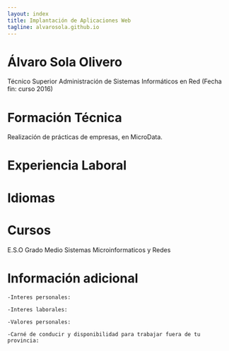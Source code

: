 ```yaml
---
layout: index
title: Implantación de Aplicaciones Web
tagline: alvarosola.github.io
---
```

# Álvaro Sola Olivero
Técnico Superior Administración de Sistemas Informáticos en Red (Fecha fin: curso 2016)
# Formación Técnica
Realización de prácticas de empresas, en MicroData.
# Experiencia Laboral
# Idiomas
# Cursos
E.S.O
Grado Medio Sistemas Microinformaticos y Redes
# Información adicional
	-Interes personales:

	-Interes laborales:

	-Valores personales:

	-Carné de conducir y disponibilidad para trabajar fuera de tu provincia:
